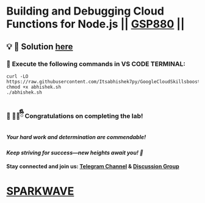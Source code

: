 # Building and Debugging Cloud Functions for Node.js || [GSP880](https://www.cloudskillsboost.google/games/6415/labs/40388) ||

## 💡 **🔑 Solution [here](https://youtu.be/KW5Jk8vTqA0)**

### 🚀 **Execute the following commands in VS CODE TERMINAL:**  


```
curl -LO https://raw.githubusercontent.com/Itsabhishek7py/GoogleCloudSkillsboost/refs/heads/main/Building%20and%20Debugging%20Cloud%20Functions%20for%20Node.js/abhishek.sh
chmod +x abhishek.sh
./abhishek.sh


```



### 🎉 🐻‍❄️ྀིྀི **Congratulations on completing the lab!**  

##### *Your hard work and determination are commendable!*  

#### *Keep striving for success—new heights await you! 🚀*

#### **Stay connected and join us:** [Telegram Channel](https://t.me/sparkwave.01) & [Discussion Group](https://t.me/sparkwave.01chats) 

# [SPARKWAVE](https://www.youtube.com/@sparkwave.01)
